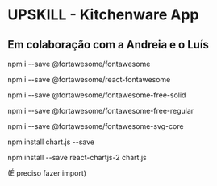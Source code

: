 # UPSKILL - Kitchenware App

## Em colaboração com a Andreia e o Luís

npm i --save @fortawesome/fontawesome

npm i --save @fortawesome/react-fontawesome

npm i --save @fortawesome/fontawesome-free-solid

npm i --save @fortawesome/fontawesome-free-regular

npm i --save @fortawesome/fontawesome-svg-core

npm install chart.js --save

npm install --save react-chartjs-2 chart.js

(É preciso fazer import)